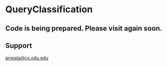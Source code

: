 # QueryClassification

## Code is being prepared. Please visit again soon.

## Support

anwala@cs.odu.edu